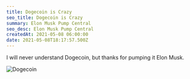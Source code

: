 ```yaml
---
title: Dogecoin is Crazy
seo_title: Dogecoin is Crazy
summary: Elon Musk Pump Central
seo_desc: Elon Musk Pump Central
createdAt: 2021-05-08 06:00:00
date: 2021-05-08T18:17:57.500Z
---
```


I will never understand Dogecoin, but thanks for pumping it Elon Musk.

![Dogecoin](/img/Dogecoin.PNG)
